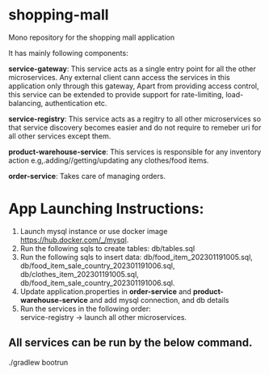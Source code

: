# shopping-mall
Mono repository for the shopping mall application

It has  mainly following components:  

**service-gateway**: This service acts as a single entry point for all the other microservices. Any external client cann access the services in this application only through this gateway, Apart from providing access control, this service can be extended to provide support for rate-limiting, load-balancing, authentication etc.

**service-registry**: This service acts as a regitry to all other microservices so that service discovery becomes easier and do not require to remeber uri for all other services except them.  

**product-warehouse-service**: This services is responsible for any inventory action e.g,.adding//getting/updating any clothes/food items.  

**order-service**: Takes care of managing orders.  


# App Launching Instructions:  
1. Launch mysql instance or use docker image https://hub.docker.com/_/mysql. 
2. Run the following sqls to create tables: db/tables.sql
3. Run the following sqls to insert data: db/food_item_202301191005.sql,  
db/food_item_sale_country_202301191006.sql, db/clothes_item_202301191005.sql,  
db/food_item_sale_country_202301191006.sql.   
4. Update application.properties in **order-service** and **product-warehouse-service** and add mysql connection, and db details 
4. Run the services in the following order:   
service-registry -> launch all other microservices. 

## All services can be run by the below command. 
./gradlew bootrun
